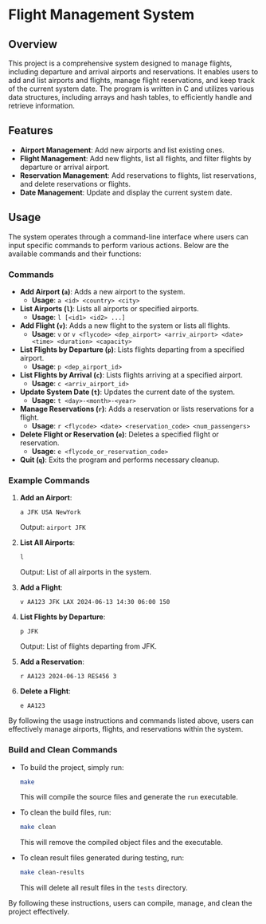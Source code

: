 # Flight Management System

## Overview
This project is a comprehensive system designed to manage flights, including departure and arrival airports and reservations. It enables users to add and list airports and flights, manage flight reservations, and keep track of the current system date. The program is written in C and utilizes various data structures, including arrays and hash tables, to efficiently handle and retrieve information.

## Features
- **Airport Management**: Add new airports and list existing ones.
- **Flight Management**: Add new flights, list all flights, and filter flights by departure or arrival airport.
- **Reservation Management**: Add reservations to flights, list reservations, and delete reservations or flights.
- **Date Management**: Update and display the current system date.

## Usage
The system operates through a command-line interface where users can input specific commands to perform various actions. Below are the available commands and their functions:

### Commands
- **Add Airport (`a`)**: Adds a new airport to the system.
    - **Usage**: `a <id> <country> <city>`
- **List Airports (`l`)**: Lists all airports or specified airports.
    - **Usage**: `l [<id1> <id2> ...]`
- **Add Flight (`v`)**: Adds a new flight to the system or lists all flights.
    - **Usage**: `v` or `v <flycode> <dep_airport> <arriv_airport> <date> <time> <duration> <capacity>`
- **List Flights by Departure (`p`)**: Lists flights departing from a specified airport.
    - **Usage**: `p <dep_airport_id>`
- **List Flights by Arrival (`c`)**: Lists flights arriving at a specified airport.
    - **Usage**: `c <arriv_airport_id>`
- **Update System Date (`t`)**: Updates the current date of the system.
    - **Usage**: `t <day>-<month>-<year>`
- **Manage Reservations (`r`)**: Adds a reservation or lists reservations for a flight.
    - **Usage**: `r <flycode> <date> <reservation_code> <num_passengers>`
- **Delete Flight or Reservation (`e`)**: Deletes a specified flight or reservation.
    - **Usage**: `e <flycode_or_reservation_code>`
- **Quit (`q`)**: Exits the program and performs necessary cleanup.

### Example Commands
1. **Add an Airport**:
    ```
    a JFK USA NewYork
    ```
    Output: `airport JFK`

2. **List All Airports**:
    ```
    l
    ```
    Output: List of all airports in the system.

3. **Add a Flight**:
    ```
    v AA123 JFK LAX 2024-06-13 14:30 06:00 150
    ```

4. **List Flights by Departure**:
    ```
    p JFK
    ```
    Output: List of flights departing from JFK.

5. **Add a Reservation**:
    ```
    r AA123 2024-06-13 RES456 3
    ```
    
6. **Delete a Flight**:
    ```
    e AA123
    ```

By following the usage instructions and commands listed above, users can effectively manage airports, flights, and reservations within the system.

### Build and Clean Commands

- To build the project, simply run:
    ```sh
    make
    ```
    This will compile the source files and generate the `run` executable.

- To clean the build files, run:
    ```sh
    make clean
    ```
    This will remove the compiled object files and the executable.

- To clean result files generated during testing, run:
    ```sh
    make clean-results
    ```
    This will delete all result files in the `tests` directory.

By following these instructions, users can compile, manage, and clean the project effectively.
